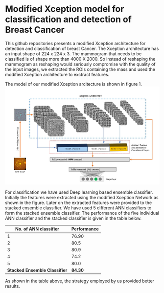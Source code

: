 # Modified Xception model for classification and detection of Breast Cancer 

This github repositories presents a modified Xception architecture for detection and classification of breast Cancer. The Xception architecture has an input shape of 224 x 224 x 3. The mammogram that needs to be classified is of shape more than 4000 X 2000. So instead of reshaping the mammogram as reshaping would seriously compromise with the quality of the input images, we extracted the ROIs containing the mass and used the modified Xception architecture to exctract features. 

The model of our modified Xception arcitecture is shown in figure 1.
![Figure 1](https://github.com/sagardeepdeb/rahman_xception_global/blob/main/model.PNG)

For classification we have used Deep learning based ensemble classifier. Initially the features were extracted using the modified Xception Network as shown in the figure. Later on the extracted features were provided to the stacked ensemble classifier. We have used 5 different ANN classifiers to form the stacked ensemble classifier. The performance of the five individual ANN classifier and the stacked classifier is given in the table below.

No. of ANN classifier | Performance
------------ | -------------
1 | 76.90
2 | 80.5
3 | 80.9
4 | 74.2
5 | 80.0
__Stacked Ensemble Classifier__ | __84.30__

As shown in the table above, the strategy employed by us provided better results.
